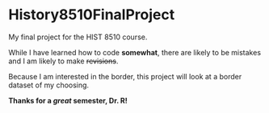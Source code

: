 # History8510FinalProject
My final project for the HIST 8510 course.

While I have learned how to code **somewhat**, there are likely to be mistakes and I am likely to make ~~revisions~~. 

Because I am interested in the border, this project will look at a border dataset of my choosing. 

**Thanks for a _great_ semester, Dr. R!**
